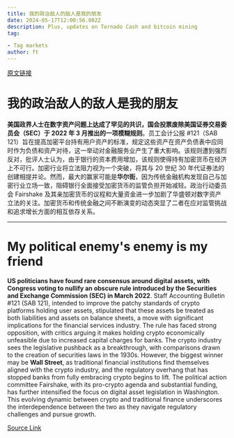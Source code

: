 ```yaml
---
title: 我的政治敌人的敌人是我的朋友
date: 2024-05-17T12:00:56.082Z
description: Plus, updates on Tornado Cash and bitcoin mining
tag: 

- Tag markets
author: ft
---
```


[原文链接](https://ft.com/content/a471a1f0-a4a8-4c85-802f-57b366ac0204)

# 我的政治敌人的敌人是我的朋友

**美国政界人士在数字资产问题上达成了罕见的共识，国会投票废除美国证券交易委员会（SEC）于 2022 年 3 月推出的一项模糊规则**。员工会计公报 #121（SAB 121）旨在提高加密平台持有用户资产的标准，规定这些资产在资产负债表中应同时作为负债和资产对待，这一举动对金融服务业产生了重大影响。该规则遭到强烈反对，批评人士认为，由于银行的资本费用增加，该规则使得持有加密货币在经济上不可行。加密行业将立法阻力视为一个突破，将其与 20 世纪 30 年代证券法的创建相提并论。然而，最大的赢家可能是**华尔街**，因为传统金融机构发现自己与加密行业立场一致，阻碍银行全面接受加密货币的监管负担开始减轻。政治行动委员会 Fairshake 及其亲加密货币的议程和大量资金进一步加剧了华盛顿对数字资产立法的关注。加密货币和传统金融之间不断演变的动态突显了二者在应对监管挑战和追求增长方面的相互依存关系。

---

# My political enemy's enemy is my friend

**US politicians have found rare consensus around digital assets, with Congress voting to nullify an obscure rule introduced by the Securities and Exchange Commission (SEC) in March 2022**. Staff Accounting Bulletin #121 (SAB 121), intended to improve the patchy standards of crypto platforms holding user assets, stipulated that these assets be treated as both liabilities and assets on balance sheets, a move with significant implications for the financial services industry. The rule has faced strong opposition, with critics arguing it makes holding crypto economically unfeasible due to increased capital charges for banks. The crypto industry sees the legislative pushback as a breakthrough, with comparisons drawn to the creation of securities laws in the 1930s. However, the biggest winner may be **Wall Street**, as traditional financial institutions find themselves aligned with the crypto industry, and the regulatory overhang that has stopped banks from fully embracing crypto begins to lift. The political action committee Fairshake, with its pro-crypto agenda and substantial funding, has further intensified the focus on digital asset legislation in Washington. This evolving dynamic between crypto and traditional finance underscores the interdependence between the two as they navigate regulatory challenges and pursue growth.

[Source Link](https://ft.com/content/a471a1f0-a4a8-4c85-802f-57b366ac0204)

